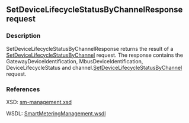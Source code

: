 ## SetDeviceLifecycleStatusByChannelResponse request

### Description
SetDeviceLifecycleStatusByChannelResponse returns the result of a [SetDeviceLifecycleStatusByChannel](SetDeviceLifecycleStatusByChannel.md) request. The response contains the GatewayDeviceIdentification, MbusDeviceIdentification, DeviceLifecycleStatus and channel.[SetDeviceLifecycleStatusByChannel](SetDeviceLifecycleStatusByChannel.md) request.

### References

XSD: [sm-management.xsd](https://github.com/OSGP/open-smart-grid-platform/blob/development/osgp/shared/osgp-ws-smartmetering/src/main/resources/schemas/sm-management.xsd)

WSDL: [SmartMeteringManagement.wsdl](https://github.com/OSGP/open-smart-grid-platform/blob/development/osgp/shared/osgp-ws-smartmetering/src/main/resources/SmartMeteringManagement.wsdl)